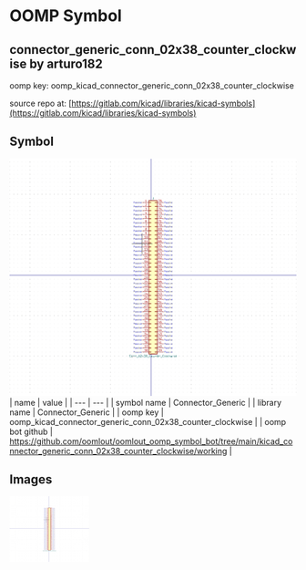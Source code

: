# OOMP Symbol  
## connector_generic_conn_02x38_counter_clockwise  by arturo182  
  
oomp key: oomp_kicad_connector_generic_conn_02x38_counter_clockwise  
  
source repo at: [https://gitlab.com/kicad/libraries/kicad-symbols](https://gitlab.com/kicad/libraries/kicad-symbols)  
## Symbol  
  
[![working.png](working_600.png)](working.png)  
| name | value | 
| --- | --- | 
| symbol name | Connector_Generic | 
| library name | Connector_Generic | 
| oomp key | oomp_kicad_connector_generic_conn_02x38_counter_clockwise | 
| oomp bot github | https://github.com/oomlout/oomlout_oomp_symbol_bot/tree/main/kicad_connector_generic_conn_02x38_counter_clockwise/working | 
## Images  
  
[![working.png](working_140.png)](working.png)  
